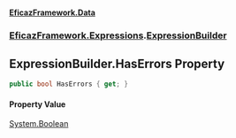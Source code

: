 #### [EficazFramework.Data](EficazFrameworkData.md 'EficazFramework Data')
### [EficazFramework.Expressions](EficazFrameworkData.md#EficazFramework.Expressions 'EficazFramework.Expressions').[ExpressionBuilder](EficazFramework.Expressions/ExpressionBuilder.md 'EficazFramework.Expressions.ExpressionBuilder')

## ExpressionBuilder.HasErrors Property

```csharp
public bool HasErrors { get; }
```

#### Property Value
[System.Boolean](https://docs.microsoft.com/en-us/dotnet/api/System.Boolean 'System.Boolean')